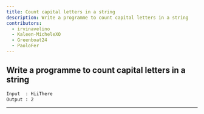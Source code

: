 ```yaml
---
title: Count capital letters in a string
description: Write a programme to count capital letters in a string
contributors:
  - irvinavelino
  - Kaleen-MicheleXO
  - Greenboat24
  - PaoloFer
---
```


## Write a programme to count capital letters in a string

```txt
Input  : HiiThere
Output : 2
```

---
